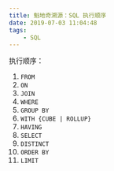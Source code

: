 ```yaml
---
title: 魁地奇溯源：SQL 执行顺序
date: 2019-07-03 11:04:48
tags:
    - SQL
---
```


执行顺序：

1. `FROM`
2. `ON`
3. `JOIN`
4. `WHERE`
5. `GROUP BY`
6. `WITH {CUBE | ROLLUP}`
7. `HAVING`
8. `SELECT`
9. `DISTINCT`
10. `ORDER BY`
11. `LIMIT`
